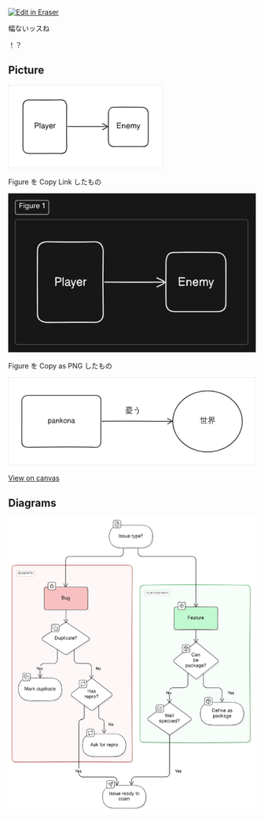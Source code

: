 <p><a target="_blank" href="https://app.eraser.io/workspace/0YgKrRirHawx2zH9FQvE" id="edit-in-eraser-github-link"><img alt="Edit in Eraser" src="https://firebasestorage.googleapis.com/v0/b/second-petal-295822.appspot.com/o/images%2Fgithub%2FOpen%20in%20Eraser.svg?alt=media&amp;token=968381c8-a7e7-472a-8ed6-4a6626da5501"></a></p>

幅ないッスね

！？

## Picture
![Figure 1](/.eraser/0YgKrRirHawx2zH9FQvE___8BWJ0QLbQudx418WATNBjFnWJ7Q2___---figure---R8yhkOE5DWMVp2QYEnC-2---figure---ZswX679FbQSSmCDqvaTFLw.png "Figure 1")

Figure を Copy Link したもの

![image.png](/.eraser/0YgKrRirHawx2zH9FQvE___8BWJ0QLbQudx418WATNBjFnWJ7Q2___zEOeEa4j9-OOUmoDGMy1V.png "image.png")

Figure を Copy as PNG したもの



![Figure 2](/.eraser/0YgKrRirHawx2zH9FQvE___8BWJ0QLbQudx418WATNBjFnWJ7Q2___---figure---oIohCR4teH5m8YkA7q6s9---figure---CHXu4MgYaYmtZsSCnWuG-g.png "Figure 2")



[﻿View on canvas](https://app.eraser.io/workspace/0YgKrRirHawx2zH9FQvE?elements=l65Lh6yYARmHvS40jrj3ew) 


<!-- eraser-additional-content -->
## Diagrams
<!-- eraser-additional-files -->
<a href="/docs/ラブライブは我々が頂いた！-flowchart-1.eraserdiagram" data-element-id="bCJi36IzXWRpkcoILlnMu"><img src="/.eraser/0YgKrRirHawx2zH9FQvE___8BWJ0QLbQudx418WATNBjFnWJ7Q2___---diagram----3643d2cdfa15da5df1b06da505cfcfef.png" alt="" data-element-id="bCJi36IzXWRpkcoILlnMu" /></a>
<!-- end-eraser-additional-files -->
<!-- end-eraser-additional-content -->
<!--- Eraser file: https://app.eraser.io/workspace/0YgKrRirHawx2zH9FQvE --->